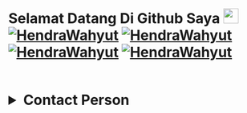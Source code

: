  # Selamat Datang Di Github Saya <img src="https://raw.githubusercontent.com/iampavangandhi/iampavangandhi/master/gifs/Hi.gif" width="30px"> <a href="https://github.com/HendraWahyut"><img title="HendraWahyut" src="https://github-readme-stats.vercel.app/api?username=HendraWahyut&show_icons=true&include_all_commits=true&theme=radical&cache_seconds=3200"></a> <a href="https://github.com/HendraWahyut"><img title="HendraWahyut" src="https://github-readme-stats.vercel.app/api/top-langs/?username=HendraWahyut&layout=compact&theme=nightowl"></a><br> <a href="https://github.com/HendraWahyut"><img title="HendraWahyut" src="https://komarev.com/ghpvc/?username=HendraWahyut&label=Views&color=green&style=plastic"></a> <a href="https://github.com/HendraWahyut"><img title="HendraWahyut" src="https://img.shields.io/github/followers/HendraWahyut?label=follow&style=social"></a> </p><br>  <details>   <summary><b>Contact Person</b></summary><br>    - <a href="https://t.me/HendraWahyuT"/><img alt="Telegram" align="left" width="22px" src="https://cdn.jsdelivr.net/npm/simple-icons@v3/icons/telegram.svg" /><b>Tele</b></a>   </p> </details>
